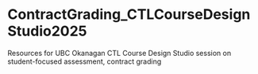 # ContractGrading_CTLCourseDesignStudio2025
Resources for UBC Okanagan CTL Course Design Studio session on student-focused assessment, contract grading
